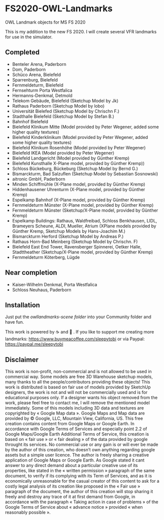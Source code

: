 # FS2020-OWL-Landmarks
OWL Landmark objects for MS FS 2020

This is my addition to the new FS 2020. I will create several VFR landmarks for use in the simulator.

## Completed
* Benteler Arena, Paderborn
* Dom, Paderborn
* Schüco Arena, Bielefeld
* Sparrenburg, Bielefeld
* Fernmeldeturm, Bielefeld
* Fernsehturm Porta Westfalica
* Hermanns-Denkmal, Detmold
* Telekom Gebäude, Bielefeld (Sketchup Model by Jk)
* Rathaus Paderborn (Sketchup Model by lobo)
* Universität Bielefed (Sketchup Model by Chrischn F.)
* Stadthalle Bielefeld (Sketchup Model by Stefan B.)
* Bahnhof Bielefeld
* Bielefeld Klinikum Mitte (Model provided by Peter Wegener, added some higher quality textures)
* Bielefeld Kinderklinikum (Model provided by Peter Wegener, added some higher quality textures)
* Bielefeld Klinikum Rosenhöhe (Model provided by Peter Wegener)
* Bielefeld IKEA (Model provided by Peter Wegener)
* Bielefeld Landgericht (Model provided by Günther Kremp)
* Bielefeld Kunsthalle X-Plane model, provided by Günther Kremp))
* Schloss Bückeburg, Bückeburg (Sketchup Model by Bernd G.)
* Bismarckturm, Bad Salzuflen (Sketchup Model by Sebastian Sosnowski)
* aitronic GmbH, Paderborn
* Minden Schiffmühle (X-Plane model, provided by Günther Kremp)
* Hiddenhausener Uhrenturm (X-Plane model, provided by Günther Kremp)
* Espelkamp Bahnhof (X-Plane model, provided by Günther Kremp)
* Fernmeldeturm Münster (X-Plane model, provided by Günther Kremp)
* Fernmeldeturm Münster (Sketchup/X-Plane model, provided by Günther Kremp)
* Espelkamp Buildings: Rathaus, Waldfreibad, Schloss Benkhausen, LIDL, Brameyers Scheune, ALDI, Mueller, Atrium (XPlane models provided by Günther Kremp, Sketchup Models by Hans-Joachim M.)
* Bismarckturm Herford (Sketchup Model by Andreas P.)
* Rathaus Horn-Bad Meinberg (Sketchup Model by Chrischn. F)
* Bielefeld East End Tower, Ravensberger Spinnerei, Oetker Halle, Stadttheather (Sketchup/X-Plane model, provided by Günther Kremp)
* Fernmeldeturm Köterberg, Lügde



## Near completion
* Kaiser-Wilhelm Denkmal, Porta Westfalica
* Schloss Neuhaus, Paderborn

## Installation
Just put the *owllandmarks-scene folder* into your Community folder and have fun.


This work is powered by :coffee: and :beer: . If you like to support me creating more landmarks: https://www.buymeacoffee.com/sleepytobi or via Paypal: https://paypal.me/sleepytobi 


## Disclaimer
This work is non-profit, non-commercial and is not allowed to be used in commercial way. 
Some models are free 3D Warehouse sketchup models, many thanks to all the people/contributors providing these objects!
This work is distributed is based on fair use of models provided by SketchUp designers, the work is not and will not be commercially used and is for educational purposes only. If a designer wants his object removed from the work, please feel free to contact me, I will remove the mentioned model immediately.
Some of this models including 3D data and textures are copyrighted by « Google Map data ». Google Maps and Map data are provided by © Google, LLC, Mountain View, California, US. This free creation contains content from Google Maps or Google Earth. In accordance with Google Terms of Services and especially point 2.2 of Google Maps/Google Earth Additional Terms of Service, this creation is based on « fair use » or « fair dealing » of the data provided by google throught its services. No commercial use or any gain is or will ever be made by the author of this creation, who doesn’t own anything regarding google assets but a simple user licence. The author is freely sharing a creative application of Google Maps or Google Earth. As Google stated it cant answer to any direct demand about a particular creative use of its properties, like stated in the « written permission » paragraph of the same document, to verify if its complying with its Term of Services, and as it is economically unreasonable for the casual creator of this content to ask for a costly legal analysis of its creation like proposed in the « Fair use » paragraph of the document, the author of this creation will stop sharing it freely and destroy any trace of it at first demand from Google, in accordance with the paragraph « Taking action in case of problems » of the Google Terms of Service about « advance notice » provided « when reasonably possible ».

